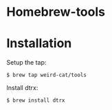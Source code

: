 # Homebrew-tools

# Installation

Setup the tap:

    $ brew tap weird-cat/tools

Install dtrx:

    $ brew install dtrx



